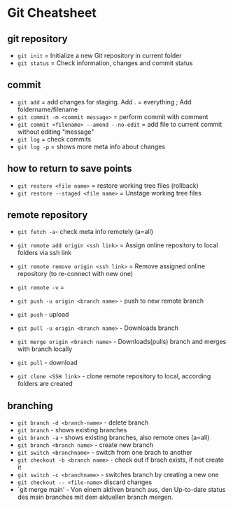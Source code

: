 # Git Cheatsheet

## git repository

- `git init` = Initialize a new Git repository in current folder
- `git status` = Check information, changes and commit status

## commit

- `git add` = add changes for staging. Add . = everything ; Add foldername/filename 
- `git commit -m <commit message>` = perform commit with comment
- `git commit <filename> --amend --no-edit` = add file to current commit without editing "message"
- `git log` = check commits
- `git log -p` = shows more meta info about changes

## how to return to save points

- `git restore <file name>` = restore working tree files (rollback)
- `git restore --staged <file name>` = Unstage working tree files

## remote repository

- `git fetch -a`- check meta info remotely (a=all)
- `git remote add origin <ssh link>` = Assign online repository to local folders via ssh link
- `git remote remove origin <ssh link>` = Remove assigned online repository (to re-connect with new one)
- `git remote -v` = 
- `git push -u origin <branch name>` - push to new remote branch 
- `git push` - upload
- `git pull -u origin <branch name>` - Downloads branch
- `git merge origin <branch name>` - Downloads(pulls) branch and merges with branch locally
- `git pull` - download

- `git clone <SSH link>` - clone remote repository to local, according folders are created

## branching

- `git branch -d <branch-name>` - delete branch
- `git branch` - shows existing branches
- `git branch -a` - shows existing branches, also remote ones (a=all)
- `git branch <branch name>` - create new branch
- `git switch <branchname>` - switch from one brach to another
- `git checkout -b <branch name>` - check out if brach exists, if not create it
- `git switch -c <branchname>` - switches branch by creating a new one
- `git checkout -- <file-name>` discard changes
- `git merge main' - Von einem aktiven branch aus, den Up-to-date status des main branches mit dem aktuellen branch mergen.
